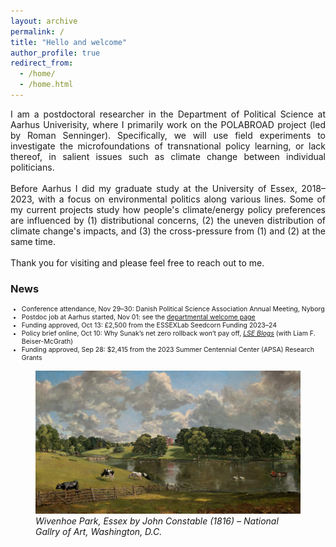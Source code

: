 ```yaml
---
layout: archive
permalink: /
title: "Hello and welcome"
author_profile: true
redirect_from: 
  - /home/
  - /home.html
---
```

<div style="text-align: justify">
I am a postdoctoral researcher in the Department of Political Science at Aarhus Univerisity, where I primarily work on the POLABROAD project (led by Roman Senninger). Specifically, we will use field experiments to investigate the microfoundations of transnational policy learning, or lack thereof, in salient issues such as climate change between individual politicians.
<br /><br />
Before Aarhus I did my graduate study at the University of Essex, 2018–2023, with a focus on environmental politics along various lines. Some of my current projects study how people's climate/energy policy preferences are influenced by (1) distributional concerns, (2) the uneven distribution of climate change's impacts, and (3) the cross-pressure from (1) and (2) at the same time.
<br /><br />
Thank you for visiting and please feel free to reach out to me.
</div>

### News
<ul style="font-size:0.75em;">
<li>Conference attendance, Nov 29–30: Danish Political Science Association Annual Meeting, Nyborg</li>
<li>Postdoc job at Aarhus started, Nov 01: see the <a href="https://ps.medarbejdere.au.dk/interne-nyheder/nyhed/artikel/new-postdoc-muzhou-zhang" target="_blank">departmental welcome page</a></li>
<li>Funding approved, Oct 13: £2,500 from the ESSEXLab Seedcorn Funding 2023–24</li>
<li>Policy brief online, Oct 10: Why Sunak’s net zero rollback won’t pay off, <a href="https://blogs.lse.ac.uk/politicsandpolicy/why-sunaks-net-zero-rollback-wont-pay-off/" target="_blank"><em>LSE Blogs</em></a> (with Liam F. Beiser-McGrath)</li>
<li>Funding approved, Sep 28: $2,415 from the 2023 Summer Centennial Center (APSA) Research Grants</li>
</ul>

<figure>
  <img src="/images/wivenhoe_park_essex_1942.9.10.jpg"/>
  <figcaption><em>Wivenhoe Park, Essex by John Constable (1816) – National Gallry of Art, Washington, D.C.</em></figcaption>
</figure>